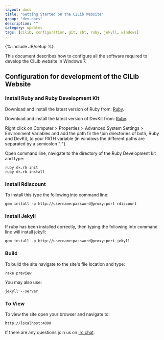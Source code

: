 ```yaml
---
layout: docs
title: "Getting Started on the CILib Website"
group: "dev-docs"
description: ""
category: updates
tags: [cilib, configuration, git, sbt, ruby, jekyll, windows]
---
```

{% include JB/setup %}

This document describes how to configure all the software required to develop the 
CILib website in Windows 7.

## Configuration for development of the CILib Website

### Install Ruby and Ruby Development Kit
Download and install the latest version of Ruby from: [Ruby](http://rubyinstaller.org/downloads/).

Download and install the latest version of DevKit from: [Ruby](http://rubyinstaller.org/downloads/).

Right click on Computer > Properties > Advanced System Settings > Environment Variables and
add the path fir the \bin directories of both, Ruby and DevKit, to your PATH variable (in windows
the different paths are separated by a semicolon ";").

Open command line, navigate to the directory of the Ruby Development kit and type:

    ruby dk.rb init
    ruby dk.rb install


### Install Rdiscount
To install this type the following into command line:

    gem install -p http://username:password@proxy:port rdiscount


### Install Jekyll
If ruby has been installed correctly, then typing the following into command line will install jekyll:

    gem install -p http://username:password@proxy:port jekyll


### Build
To build the site navigate to the site's file location and type:

    rake preview

You may also use:

    jekyll --server

### To View
To view the site open your browser and navigate to:

    http://localhost:4000

If there are any questions join us on [irc chat](http://webchat.freenode.net/?channels=cilib).
